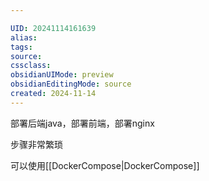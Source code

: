```yaml
---

UID: 20241114161639 
alias: 
tags: 
source: 
cssclass: 
obsidianUIMode: preview
obsidianEditingMode: source
created: 2024-11-14
---
```

部署后端java，部署前端，部署nginx

步骤非常繁琐

可以使用[[DockerCompose|DockerCompose]]




